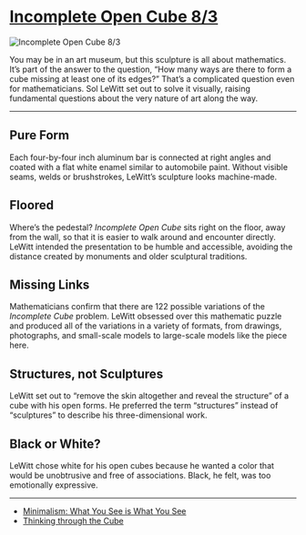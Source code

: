 # [Incomplete Open Cube 8/3](http://artsmia.github.io/griot/#/o/2210)
![Incomplete Open Cube 8/3](http://api.artsmia.org/images/2210/large.jpg)

You may be in an art museum, but this sculpture is all about mathematics. It’s part of the answer to the question, “How many ways are there to form a cube missing at least one of its edges?” That’s a complicated question even for mathematicians. Sol LeWitt set out to solve it visually, raising fundamental questions about the very nature of art along the way.

---

## Pure Form

Each four-by-four inch aluminum bar is connected at right angles and coated with a flat white enamel similar to automobile paint. Without visible seams, welds or brushstrokes, LeWitt’s sculpture looks machine-made.

## Floored

Where’s the pedestal? *Incomplete Open Cube* sits right on the floor, away from the wall, so that it is easier to walk around and encounter directly. LeWitt intended the presentation to be humble and accessible, avoiding the distance created by monuments and older sculptural traditions.

## Missing Links

Mathematicians confirm that there are 122 possible variations of the *Incomplete Cube* problem. LeWitt obsessed over this mathematic puzzle and produced all of the variations in a variety of formats, from drawings, photographs, and small-scale models to large-scale models like the piece here.

## Structures, not Sculptures

LeWitt set out to “remove the skin altogether and reveal the structure” of a cube with his open forms. He preferred the term “structures” instead of “sculptures” to describe his three-dimensional work.

## Black or White?

LeWitt chose white for his open cubes because he wanted a color that would be unobtrusive and free of associations. Black, he felt, was too emotionally expressive.

---

* [Minimalism: What You See is What You See](../stories/minimalism-what-you-see-is-what-you-see.md)
* [Thinking through the Cube](../stories/thinking-through-the-cube.md)
